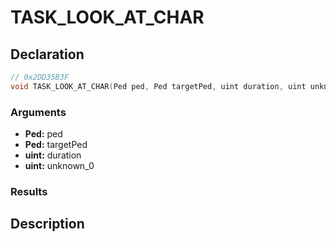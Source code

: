 # TASK_LOOK_AT_CHAR

## Declaration
```cpp
// 0x2DD35B3F
void TASK_LOOK_AT_CHAR(Ped ped, Ped targetPed, uint duration, uint unknown_0);
```

### Arguments
- **Ped:** ped
- **Ped:** targetPed
- **uint:** duration
- **uint:** unknown_0

### Results

## Description
